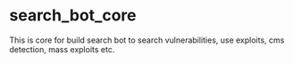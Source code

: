 # search_bot_core
This is core for build search bot to search vulnerabilities, use exploits, cms detection, mass exploits etc.
